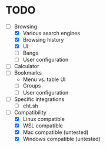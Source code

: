 # TODO

- [ ] Browsing
  - [X] Various search engines
  - [X] Browsing history
  - [X] UI
  - [ ] Bangs
  - [ ] User configuration
- [ ] Calculator
- [ ] Bookmarks
  - Menu vs. table UI
  - [ ] Groups
  - [ ] User configuration
- [ ] Specific integrations
  - [ ] cht.sh
- [ ] Compatibility
  - [X] Linux compatible
  - [X] WSL compatible
  - [X] Mac compatible (untested)
  - [X] Windows compatible (untested)
